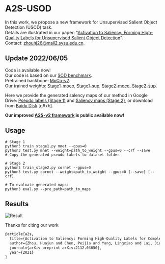 # A2S-USOD

In this work, we propose a new framework for Unsupervised Salient Object Detection (USOD) task.  
Details are illustrated in our paper: "[Activation to Saliency: Forming High-Quality Labels for Unsupervised Salient Object Detection](https://arxiv.org/abs/2112.03650)".  
Contact: [zhouhj26@mail2.sysu.edu.cn](zhouhj26@mail2.sysu.edu.cn).

## Update 2022/06/05
Code is available now!  
Our code is based on our [SOD benchmark](https://github.com/moothes/SALOD).  
Pretrained backbone: [MoCo-v2](https://github.com/facebookresearch/moco).  
Our trained weights: [Stage1-moco](https://drive.google.com/file/d/18Ne-48WeZL-SlpG0bE80f0p8zqkpeVpG/view?usp=sharing), [Stage1-sup](https://drive.google.com/file/d/1hFvNRYN7fJd2EvRHhuHzzH853tVBjdlJ/view?usp=sharing), [Stage2-moco](https://drive.google.com/file/d/1-9UpIjj4iXw35pKIDQdbIl2wqmbXFQYO/view?usp=sharing), [Stage2-sup](https://drive.google.com/file/d/1XS73VArH5yumaer0BLCJD7A_SsMztDCV/view?usp=sharing).  

Here we provide the generated salency maps of our method in Google Drive: [Pseudo labels (Stage 1)](https://drive.google.com/file/d/1SaoX2EMUKn22lJtSQeQvCJUHjedrV3hR/view?usp=sharing) and [Saliency maps (Stage 2)](https://drive.google.com/file/d/1wQGDq7jBrzt5sqXgs7dM66iMga4H9n0b/view?usp=sharing), or download from [Baidu Disk](https://pan.baidu.com/s/1diqoo98ISjZs1smsL9t-RA) [g6xb].   

**Our improved [A2S-v2 framework](https://github.com/moothes/A2S-v2) is public available now!**

 ## Usage
 
 ```
 # Stage 1
 python3 train_stage1.py mnet --gpus=0 
 python3 test.py mnet --weight=path_to_weight --gpus=0 --crf --save
 # Copy the generated pseudo labels to dataset folder
 
 # Stage 2
 python3 train_stage2.py cornet --gpus=0
 python3 test.py cornet --weight=path_to_weight --gpus=0 [--save] [--crf]
 
 # To evaluate generated maps:
 python3 eval.py --pre_path=path_to_maps
 ```
 

## Results
![Result](https://github.com/moothes/A2S-USOD/blob/main/result.PNG)

Thanks for citing our work
```xml
@article{a2s,
  title={Activation to Saliency: Forming High-Quality Labels for Completely Unsupervised Salient Object Detection},
  author={Zhou, Huajun and Chen, Peijia and Yang, Lingxiao and Lai, Jianhuang and Xie, Xiaohua},
  journal={arXiv preprint arXiv:2112.03650},
  year={2021}
}
```
